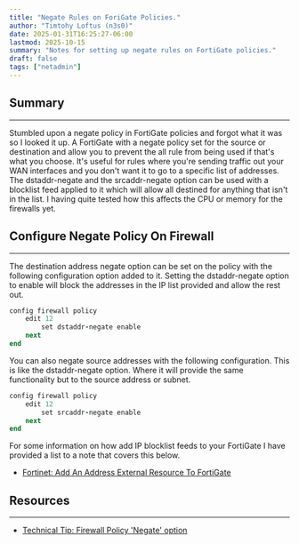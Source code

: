 ```yaml
---
title: "Negate Rules on ForiGate Policies."
author: "Timtohy Loftus (n3s0)"
date: 2025-01-31T16:25:27-06:00
lastmod: 2025-10-15
summary: "Notes for setting up negate rules on FortiGate policies."
draft: false
tags: ["netadmin"]
---
```


## Summary
---

Stumbled upon a negate policy in FortiGate policies and forgot what it was so I
looked it up. A FortiGate with a negate policy set for the source or destination
and allow you to prevent the all rule from being used if that's what you choose.
It's useful for rules where you're sending traffic out your WAN interfaces and
you don't want it to go to a specific list of addresses. The dstaddr-negate and
the srcaddr-negate option can be used with a blocklist feed applied to it which
will allow all destined for anything that isn't in the list. I having quite
tested how this affects the CPU or memory for the firewalls yet.

## Configure Negate Policy On Firewall
---

The destination address negate option can be set on the policy with the
following configuration option added to it. Setting the dstaddr-negate option to
enable will block the addresses in the IP list provided and allow the rest out.

```ruby
config firewall policy
    edit 12
        set dstaddr-negate enable
    next
end
```

You can also negate source addresses with the following configuration. This is
like the dstaddr-negate option. Where it will provide the same functionality but
to the source address or subnet.

```ruby
config firewall policy
    edit 12
        set srcaddr-negate enable
    next
end
```

For some information on how add IP blocklist feeds to your FortiGate I have
provided a list to a note that covers this below.

- [Fortinet: Add An Address External Resource To FortiGate](https://www.n3s0.tech/notes/fortinet/adding-an-address-external-resource-to-fortigate/)

## Resources
---

- [Technical Tip: Firewall Policy 'Negate' option](https://community.fortinet.com/t5/FortiGate/Technical-Tip-Firewall-Policy-Negate-option/ta-p/194290)
